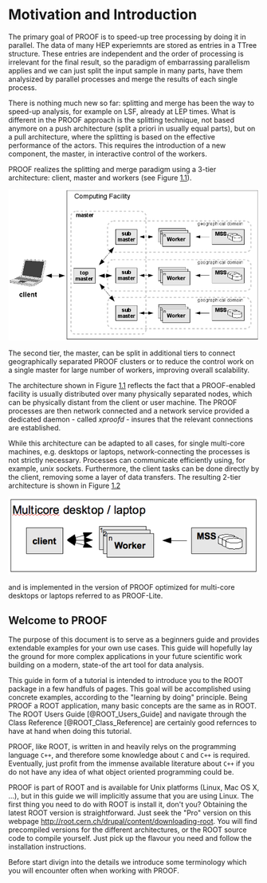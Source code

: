 # Motivation and Introduction #

The primary goal of PROOF is to speed-up tree processing by doing it in parallel.
The data of many HEP experiemnts are stored as entries in a TTree structure.
These entries are independent and the order of processing is irrelevant for the final
result, so the paradigm of embarrassing parallelism applies and we can just split the
input sample in many parts, have them analysized by parallel processes and merge the
results of each single process.

There is nothing much new so far: splitting and merge has been the way to speed-up
analysis, for example on LSF, already at LEP times. What is different in the PROOF 
approach is the splitting technique, not based anymore on a push architecture (split
a priori in usually equal parts), but on a pull architecture, where the splitting is
based on the effective performance of the actors. This requires the introduction of a
new component, the master, in interactive control of the workers.

PROOF realizes the splitting and merge paradigm using a 3-tier architecture: client,
master and workers (see Figure [1.1](#f11)). 

[f11]: figures/arch_proof.png "f11"
<a name="f11"></a>

![PROOF architecture.\label{f11}][f11]

The second tier, the master, can be split in additional tiers to connect geographically
separated PROOF clusters or to reduce the control work on a single master for large number
of workers, improving overall scalability.

The architecture shown in Figure [1.1](#f11) reflects the fact that a PROOF-enabled facility
is usually distributed over many physically separated nodes, which can be physically distant
from the client or user machine. The PROOF processes are then network connected and a network
service provided a dedicated daemon - called _xproofd_ - insures that the relevant connections
are established.

While this architecture can be adapted to all cases, for single multi-core machines, e.g.
desktops or laptops, network-connecting the processes is not strictly necessary. Processes
can communicate efficiently using, for example, _unix_ sockets. Furthermore, the client tasks
can be done directly by the client, removing some a layer of data transfers. The resulting
2-tier architecture is shown in Figure [1.2](#f12)

[f12]: figures/arch_lite.png "f12"
<a name="f12"></a>

![PROOF-Lite architecture.\label{f12}][f12]

and is implemented in the version of PROOF optimized for multi-core desktops or laptops referred
to as PROOF-Lite.

## Welcome to PROOF ##

The purpose of
this document is to serve as a beginners guide and provides extendable
examples for your own use cases.
This guide will hopefully lay the ground for more complex
applications in your future scientific work building on a modern,
state-of the art tool for data analysis.

This guide in form of a tutorial is intended to introduce you to the
ROOT package in a few handfuls of pages. This goal will be accomplished using
concrete examples, according to the "learning by doing" principle.
Being PROOF a ROOT application, many basic concepts are the same as in ROOT.
The ROOT Users Guide [@ROOT_Users_Guide] and navigate through the Class
Reference [@ROOT_Class_Reference] are certainly good refernces to have at hand
when doing this tutorial.

PROOF, like ROOT, is written in and heavily relys
on the programming language `C++`, and therefore some knowledge about
`C` and `C++` is required. Eventually, just profit from the immense
available literature about `C++` if you do not have any idea of what
object oriented programming could be.

PROOF is part of ROOT and is available for Unix platforms (Linux, Mac OS X, ...), but
in this guide we will implicitly assume that you are using Linux.
The first thing you need to do with ROOT is install it, don't you?
Obtaining the latest ROOT version is straightforward. Just seek the "Pro" version
on this webpage <http://root.cern.ch/drupal/content/downloading-root>.
You will find precompiled versions for the different architectures, or
the ROOT source code to compile yourself. Just pick up the flavour you
need and follow the installation instructions.

Before start divign into the details we introduce some terminology which you will
encounter often when working with PROOF.
